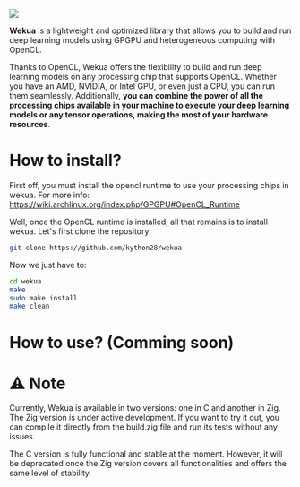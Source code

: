 ![](https://github.com/kython28/wekua/raw/master/media/wekua.png)

**Wekua** is a lightweight and optimized library that allows you to build and run deep learning models using GPGPU and heterogeneous computing with OpenCL.

Thanks to OpenCL, Wekua offers the flexibility to build and run deep learning models on any processing chip that supports OpenCL. Whether you have an AMD, NVIDIA, or Intel GPU, or even just a CPU, you can run them seamlessly. Additionally, **you can combine the power of all the processing chips available in your machine to execute your deep learning models or any tensor operations, making the most of your hardware resources**.

# How to install?
First off, you must install the opencl runtime to use your processing chips in wekua. For more info: https://wiki.archlinux.org/index.php/GPGPU#OpenCL_Runtime

Well, once the OpenCL runtime is installed, all that remains is to install wekua. Let's first clone the repository:

```sh
git clone https://github.com/kython28/wekua
```

Now we just have to:

```sh
cd wekua
make
sudo make install
make clean
```

# How to use? (Comming soon)

# ⚠️ Note

Currently, Wekua is available in two versions: one in C and another in Zig. The Zig version is under active development. If you want to try it out, you can compile it directly from the build.zig file and run its tests without any issues.

The C version is fully functional and stable at the moment. However, it will be deprecated once the Zig version covers all functionalities and offers the same level of stability.
